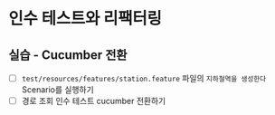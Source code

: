 # 인수 테스트와 리팩터링

## 실습 - Cucumber 전환
- [ ] `test/resources/features/station.feature` 파일의 `지하철역을 생성한다` Scenario를 실행하기
- [ ] 경로 조회 인수 테스트 cucumber 전환하기
